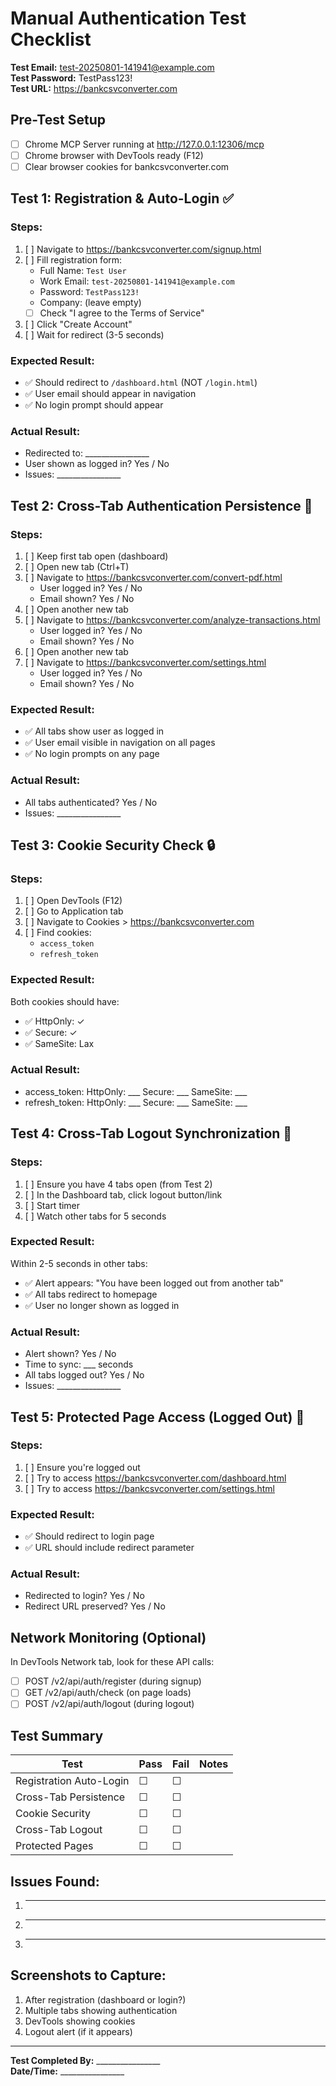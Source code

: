 # Manual Authentication Test Checklist

**Test Email:** test-20250801-141941@example.com  
**Test Password:** TestPass123!  
**Test URL:** https://bankcsvconverter.com

## Pre-Test Setup
- [ ] Chrome MCP Server running at http://127.0.0.1:12306/mcp
- [ ] Chrome browser with DevTools ready (F12)
- [ ] Clear browser cookies for bankcsvconverter.com

## Test 1: Registration & Auto-Login ✅

### Steps:
1. [ ] Navigate to https://bankcsvconverter.com/signup.html
2. [ ] Fill registration form:
   - Full Name: `Test User`
   - Work Email: `test-20250801-141941@example.com`
   - Password: `TestPass123!`
   - Company: (leave empty)
   - [ ] Check "I agree to the Terms of Service"
3. [ ] Click "Create Account"
4. [ ] Wait for redirect (3-5 seconds)

### Expected Result:
- ✅ Should redirect to `/dashboard.html` (NOT `/login.html`)
- ✅ User email should appear in navigation
- ✅ No login prompt should appear

### Actual Result:
- Redirected to: ________________
- User shown as logged in? Yes / No
- Issues: ________________

## Test 2: Cross-Tab Authentication Persistence 🔄

### Steps:
1. [ ] Keep first tab open (dashboard)
2. [ ] Open new tab (Ctrl+T)
3. [ ] Navigate to https://bankcsvconverter.com/convert-pdf.html
   - User logged in? Yes / No
   - Email shown? Yes / No
4. [ ] Open another new tab
5. [ ] Navigate to https://bankcsvconverter.com/analyze-transactions.html
   - User logged in? Yes / No
   - Email shown? Yes / No
6. [ ] Open another new tab
7. [ ] Navigate to https://bankcsvconverter.com/settings.html
   - User logged in? Yes / No
   - Email shown? Yes / No

### Expected Result:
- ✅ All tabs show user as logged in
- ✅ User email visible in navigation on all pages
- ✅ No login prompts on any page

### Actual Result:
- All tabs authenticated? Yes / No
- Issues: ________________

## Test 3: Cookie Security Check 🔒

### Steps:
1. [ ] Open DevTools (F12)
2. [ ] Go to Application tab
3. [ ] Navigate to Cookies > https://bankcsvconverter.com
4. [ ] Find cookies:
   - `access_token`
   - `refresh_token`

### Expected Result:
Both cookies should have:
- ✅ HttpOnly: ✓
- ✅ Secure: ✓
- ✅ SameSite: Lax

### Actual Result:
- access_token: HttpOnly: ___ Secure: ___ SameSite: ___
- refresh_token: HttpOnly: ___ Secure: ___ SameSite: ___

## Test 4: Cross-Tab Logout Synchronization 🚪

### Steps:
1. [ ] Ensure you have 4 tabs open (from Test 2)
2. [ ] In the Dashboard tab, click logout button/link
3. [ ] Start timer
4. [ ] Watch other tabs for 5 seconds

### Expected Result:
Within 2-5 seconds in other tabs:
- ✅ Alert appears: "You have been logged out from another tab"
- ✅ All tabs redirect to homepage
- ✅ User no longer shown as logged in

### Actual Result:
- Alert shown? Yes / No
- Time to sync: ___ seconds
- All tabs logged out? Yes / No
- Issues: ________________

## Test 5: Protected Page Access (Logged Out) 🔐

### Steps:
1. [ ] Ensure you're logged out
2. [ ] Try to access https://bankcsvconverter.com/dashboard.html
3. [ ] Try to access https://bankcsvconverter.com/settings.html

### Expected Result:
- ✅ Should redirect to login page
- ✅ URL should include redirect parameter

### Actual Result:
- Redirected to login? Yes / No
- Redirect URL preserved? Yes / No

## Network Monitoring (Optional)

In DevTools Network tab, look for these API calls:
- [ ] POST /v2/api/auth/register (during signup)
- [ ] GET /v2/api/auth/check (on page loads)
- [ ] POST /v2/api/auth/logout (during logout)

## Test Summary

| Test | Pass | Fail | Notes |
|------|------|------|-------|
| Registration Auto-Login | ☐ | ☐ | |
| Cross-Tab Persistence | ☐ | ☐ | |
| Cookie Security | ☐ | ☐ | |
| Cross-Tab Logout | ☐ | ☐ | |
| Protected Pages | ☐ | ☐ | |

## Issues Found:
1. ________________
2. ________________
3. ________________

## Screenshots to Capture:
1. After registration (dashboard or login?)
2. Multiple tabs showing authentication
3. DevTools showing cookies
4. Logout alert (if it appears)

---
**Test Completed By:** ________________  
**Date/Time:** ________________